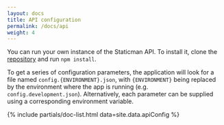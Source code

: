 ```yaml
---
layout: docs
title: API configuration
permalink: /docs/api
weight: 4
---
```

You can run your own instance of the Staticman API. To install it, clone the [repository](https://github.com/eduardoboucas/staticman) and run `npm install`.

To get a series of configuration parameters, the application will look for a file named `config.{ENVIRONMENT}.json`, with `{ENVIRONMENT}` being replaced by the environment where the app is running (e.g. `config.development.json`). Alternatively, each parameter can be supplied using a corresponding environment variable.

{% include partials/doc-list.html data=site.data.apiConfig %}